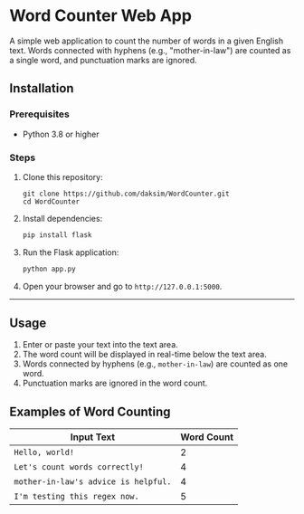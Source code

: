 # Word Counter Web App

A simple web application to count the number of words in a given English text. Words connected with hyphens (e.g., "mother-in-law") are counted as a single word, and punctuation marks are ignored.

## Installation

### Prerequisites

- Python 3.8 or higher

### Steps

1. Clone this repository:

   ```shell
   git clone https://github.com/daksim/WordCounter.git
   cd WordCounter
   ```

2. Install dependencies:

   ```bash
   pip install flask
   ```

3. Run the Flask application:

   ```bash
   python app.py
   ```

4. Open your browser and go to `http://127.0.0.1:5000`.

------

## Usage

1. Enter or paste your text into the text area.
2. The word count will be displayed in real-time below the text area.
3. Words connected by hyphens (e.g., `mother-in-law`) are counted as one word.
4. Punctuation marks are ignored in the word count.

## **Examples of Word Counting**

| Input Text                           | Word Count |
| ------------------------------------ | ---------- |
| `Hello, world!`                      | 2          |
| `Let's count words correctly!`       | 4          |
| `mother-in-law's advice is helpful.` | 4          |
| `I'm testing this regex now.`        | 5          |

